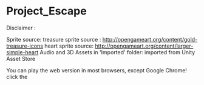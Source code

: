 # Project_Escape


Disclaimer : 

Sprite source:
  treasure sprite source :  http://opengameart.org/content/gold-treasure-icons
  heart sprite source: http://opengameart.org/content/larger-simple-heart
Audio and 3D Assets in 'Imported' folder:
  imported from Unity Asset Store
  
  
You can play the web version in most browsers, except Google Chrome!
click the 
